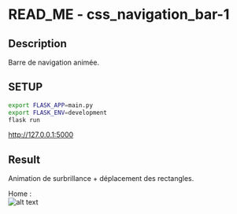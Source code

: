 # READ_ME - css_navigation_bar-1
## Description
Barre de navigation animée.
## SETUP 
```bash
export FLASK_APP=main.py
export FLASK_ENV=development
flask run
```
http://127.0.0.1:5000

## Result 
Animation de surbrillance + déplacement des rectangles.

Home :<br>
![alt text](https://zupimages.net/up/22/24/a9q0.png)
